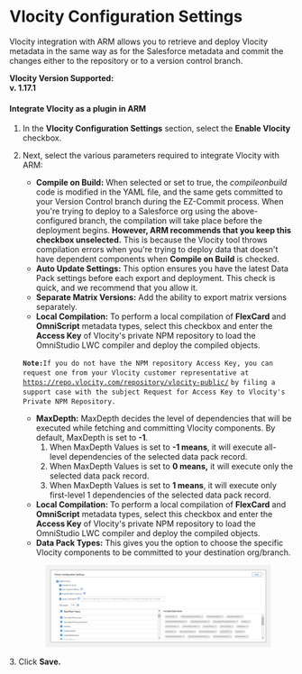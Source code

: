 # Vlocity Configuration Settings

Vlocity integration with ARM allows you to retrieve and deploy Vlocity metadata in the same way as for the Salesforce metadata and commit the changes either to the repository or to a version control branch.

**Vlocity Version Supported:**\
**v. 1.17.1**

#### **Integrate Vlocity as a plugin in ARM**

1. In the **Vlocity Configuration Settings** section, select the **Enable Vlocity** checkbox.
2.  Next, select the various parameters required to integrate Vlocity with ARM:

    * **Compile on Build:** When selected or set to true, the _compileonbuild_ code is modified in the YAML file, and the same gets committed to your Version Control branch during the EZ-Commit process. When you're trying to deploy to a Salesforce org using the above-configured branch, the compilation will take place before the deployment begins. **However, ARM recommends that you keep this checkbox unselected.** This is because the Vlocity tool throws compilation errors when you're trying to deploy data that doesn't have dependent components when **Compile on Build** is checked.
    * **Auto Update Settings:** This option ensures you have the latest Data Pack settings before each export and deployment. This check is quick, and we recommend that you allow it.
    * **Separate Matrix Versions:** Add the ability to export matrix versions separately.
    * **Local Compilation:** To perform a local compilation of **FlexCard** and **OmniScript** metadata types, select this checkbox and enter the **Access Key** of Vlocity's private NPM repository to load the OmniStudio LWC compiler and deploy the compiled objects.

    **`Note:`**`If you do not have the NPM repository Access Key, you can request one from your Vlocity customer representative at`[ ](https://repo.vlocity/)[`https://repo.vlocity.com/repository/vlocity-public/`](https://repo.vlocity.com/repository/vlocity-public/) `by filing a support case with the subject Request for Access Key to Vlocity's Private NPM Repository.`

    * **MaxDepth:** MaxDepth decides the level of dependencies that will be executed while fetching and committing Vlocity components. By default, MaxDepth is set to **-1**.
      1. When MaxDepth Values is set to **-1 means**, it will execute all-level dependencies of the selected data pack record.
      2. When MaxDepth Values is set to **0 means,** it will execute only the selected data pack record.
      3. When MaxDepth Values is set to **1 means**, it will execute only first-level 1 dependencies of the selected data pack record.
    * **Local Compilation:** To perform a local compilation of **FlexCard** and **OmniScript** metadata types, select this checkbox and enter the **Access Key** of Vlocity's private NPM repository to load the OmniStudio LWC compiler and deploy the compiled objects.
    * **Data Pack Types:** This gives you the option to choose the specific Vlocity components to be committed to your destination org/branch.

    <figure><img src="../../../../.gitbook/assets/image (60) (1) (1) (1) (1) (1) (1).png" alt=""><figcaption></figcaption></figure>

3\. Click **Save.**
